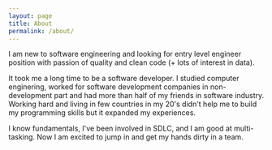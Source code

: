 ```yaml
---
layout: page
title: About
permalink: /about/
---
```


I am new to software engineering and looking for entry level engineer position with passion of quality and clean code (+ lots of interest in data).  

It took me a long time to be a software developer. I studied computer enginering, worked for software development companies in non-development part and had more than half of my friends in software industry. Working hard and living in few countries in my 20's didn't help me to build my programming skills but it expanded my experiences.  

I know fundamentals, I've been involved in SDLC, and I am good at multi-tasking. Now I am excited to jump in and get my hands dirty in a team.  
